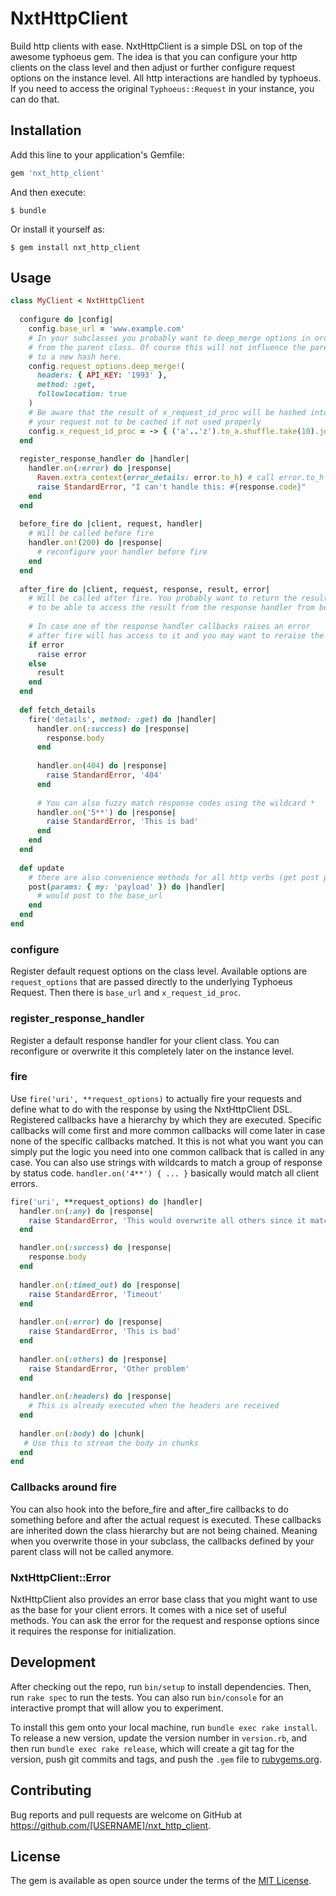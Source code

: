# NxtHttpClient

Build http clients with ease. NxtHttpClient is a simple DSL on top of the awesome typhoeus gem.
The idea is that you can configure your http clients on the class level and then adjust or further configure
request options on the instance level. All http interactions are handled by typhoeus. If you need to 
access the original `Typhoeus::Request` in your instance, you can do that. 

## Installation

Add this line to your application's Gemfile:

```ruby
gem 'nxt_http_client'
```

And then execute:

    $ bundle

Or install it yourself as:

    $ gem install nxt_http_client

## Usage

```ruby
class MyClient < NxtHttpClient
  
  configure do |config|
    config.base_url = 'www.example.com'
    # In your subclasses you probably want to deep_merge options in order to not overwrite options inherited 
    # from the parent class. Of course this will not influence the parent class and you can also reset them 
    # to a new hash here.  
    config.request_options.deep_merge!(
      headers: { API_KEY: '1993' },
      method: :get,
      followlocation: true
    )
    # Be aware that the result of x_request_id_proc will be hashed into the cache key and thus might cause 
    # your request not to be cached if not used properly 
    config.x_request_id_proc = -> { ('a'..'z').to_a.shuffle.take(10).join } 
  end
  
  register_response_handler do |handler|
    handler.on(:error) do |response|
      Raven.extra_context(error_details: error.to_h) # call error.to_h to inspect request and response
      raise StandardError, "I can't handle this: #{response.code}"
    end
  end
  
  before_fire do |client, request, handler|
    # Will be called before fire
    handler.on!(200) do |response|
      # reconfigure your handler before fire
    end
  end
  
  after_fire do |client, request, response, result, error|
    # Will be called after fire. You probably want to return the result here in order for your code 
    # to be able to access the result from the response handler from before. 
   
    # In case one of the response handler callbacks raises an error
    # after fire will has access to it and you may want to reraise the error in that case.
    if error
      raise error
    else  
      result
    end
  end
  
  def fetch_details
    fire('details', method: :get) do |handler|
      handler.on(:success) do |response|
        response.body
      end
      
      handler.on(404) do |response|
        raise StandardError, '404'
      end
      
      # You can also fuzzy match response codes using the wildcard *
      handler.on('5**') do |response|
        raise StandardError, 'This is bad'
      end
    end
  end
  
  def update
    # there are also convenience methods for all http verbs (get post patch put delete head)
    post(params: { my: 'payload' }) do |handler|
      # would post to the base_url
    end
  end
end
```

### configure

Register default request options on the class level. Available options are `request_options` that are passed directly to 
the underlying Typhoeus Request. Then there is `base_url` and `x_request_id_proc`. 

### register_response_handler

Register a default response handler for your client class. 
You can reconfigure or overwrite it this completely later on the instance level. 

### fire

Use `fire('uri', **request_options)` to actually fire your requests and define what to do with the response by using
the NxtHttpClient DSL. Registered callbacks have a hierarchy by which they are executed. Specific callbacks will come first 
and more common callbacks will come later in case none of the specific callbacks matched. It this is not what you want you
can simply put the logic you need into one common callback that is called in any case. You can also use strings with wildcards
to match a group of response by status code. `handler.on('4**') { ... }` basically would match all client errors.   

```ruby
fire('uri', **request_options) do |handler|
  handler.on(:any) do |response|
    raise StandardError, 'This would overwrite all others since it matches first'
  end

  handler.on(:success) do |response|
    response.body
  end
  
  handler.on(:timed_out) do |response|
    raise StandardError, 'Timeout'
  end
  
  handler.on(:error) do |response|
    raise StandardError, 'This is bad'
  end
  
  handler.on(:others) do |response|
    raise StandardError, 'Other problem'
  end
  
  handler.on(:headers) do |response|
    # This is already executed when the headers are received
  end
  
  handler.on(:body) do |chunk|
   # Use this to stream the body in chunks 
  end
end
``` 

### Callbacks around fire

You can also hook into the before_fire and after_fire callbacks to do something before and after the actual request is executed.
These callbacks are inherited down the class hierarchy but are not being chained. Meaning when you overwrite those in your subclass,
the callbacks defined by your parent class will not be called anymore.

### NxtHttpClient::Error

NxtHttpClient also provides an error base class that you might want to use as the base for your client errors.
It comes with a nice set of useful methods. You can ask the error for the request and response options since it
requires the response for initialization. 

## Development

After checking out the repo, run `bin/setup` to install dependencies. Then, run `rake spec` to run the tests. You can also run `bin/console` for an interactive prompt that will allow you to experiment.

To install this gem onto your local machine, run `bundle exec rake install`. To release a new version, update the version number in `version.rb`, and then run `bundle exec rake release`, which will create a git tag for the version, push git commits and tags, and push the `.gem` file to [rubygems.org](https://rubygems.org).

## Contributing

Bug reports and pull requests are welcome on GitHub at https://github.com/[USERNAME]/nxt_http_client.

## License

The gem is available as open source under the terms of the [MIT License](https://opensource.org/licenses/MIT).
